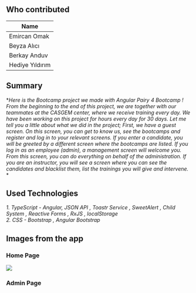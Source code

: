 ## Who contributed <br>
|Name    
| --------
| Emircan Omak  
| Beyza Alıcı
| Berkay Anduv
| Hediye Yıldırım
## Summary <br/>
**Here is the Bootcamp project we made with Angular Pairy 4 Bootcamp ! From the beginning to the end of this project, we are together with our teammates at the CASGEM center, where we receive training every day. We have been working on this project for hours every day for 30 days. Let me tell you a little about what we did in the project;
First, we have a guest screen. On this screen, you can get to know us, see the bootcamps and register and log in to your relevant screens. If you enter a candidate, you will be greeted by a different screen where the bootcamps are listed. If you log in as an employee (admin), a management screen will welcome you. From this screen, you can do everything on behalf of the administration. If you are an instructor, you will see a screen where you can see the candidates and blacklist them, list the trainings you will give and intervene.* *
## Used Technologies <br/>
*1.  TypeScript - Angular, JSON API , Toastr Service , SweetAlert , Child System , Reactive Forms , RxJS , localStorage<br/>
2. CSS - Bootstrap , Angular Bootstrap*
## Images from the app<br/>
### Home Page
<img src="https://github.com/emircanomak/kodlama.io-BootcampProject/blob/master/homegif.gif" width="auto">

### Admin Page
